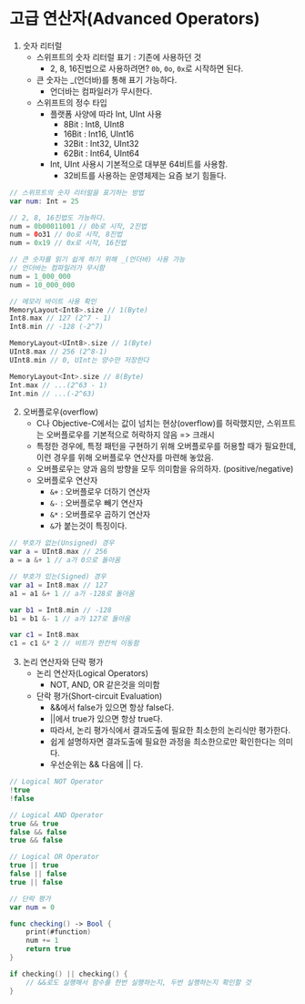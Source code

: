 # 고급 연산자(Advanced Operators)
1. 숫자 리터럴
    - 스위프트의 숫자 리터럴 표기 : 기존에 사용하던 것
        - 2, 8, 16진법으로 사용하려면? `0b`, `0o`, `0x`로 시작하면 된다.
    - 큰 숫자는 _(언더바)를 통해 표기 가능하다.
        - 언더바는 컴파일러가 무시한다.
    - 스위프트의 정수 타입
        - 플랫폼 사양에 따라 Int, UInt 사용
            - 8Bit : Int8, UInt8
            - 16Bit : Int16, UInt16
            - 32Bit : Int32, UInt32
            - 62Bit : Int64, UInt64
        - Int, UInt 사용시 기본적으로 대부분 64비트를 사용함.
            - 32비트를 사용하는 운영체제는 요즘 보기 힘들다.
```swift
// 스위프트의 숫자 리터럴을 표기하는 방법
var num: Int = 25

// 2, 8, 16진법도 가능하다.
num = 0b00011001 // 0b로 시작, 2진법
num = 0o31 // 0o로 시작, 8진법
num = 0x19 // 0x로 시작, 16진법

// 큰 숫자를 읽기 쉽게 하기 위해 _(언더바) 사용 가능
// 언더바는 컴파일러가 무시함
num = 1_000_000
num = 10_000_000

// 메모리 바이트 사용 확인
MemoryLayout<Int8>.size // 1(Byte)
Int8.max // 127 (2^7 - 1)
Int8.min // -128 (-2^7)

MemoryLayout<UInt8>.size // 1(Byte)
UInt8.max // 256 (2^8-1)
UInt8.min // 0, UInt는 양수만 저장한다

MemoryLayout<Int>.size // 8(Byte)
Int.max // ...(2^63 - 1)
Int.min // ...(-2^63)
```

2. 오버플로우(overflow)
    - C나 Objective-C에서는 값이 넘치는 현상(overflow)를 허락했지만, 스위프트는 오버플로우를 기본적으로 허락하지 않음 => 크래시
    - 특정한 경우에, 특정 패턴을 구현하기 위해 오버플로우를 허용할 때가 필요한데, 이런 경우를 위해 오버플로우 연산자를 마련해 놓았음.
    - 오버플로우는 양과 음의 방향을 모두 의미함을 유의하자. (positive/negative)
    - 오버플로우 연산자
        - `&+` : 오버플로우 더하기 연산자
        - `&-` : 오버플로우 빼기 연산자
        - `&*` : 오버플로우 곱하기 연산자
        - `&`가 붙는것이 특징이다.
```swift
// 부호가 없는(Unsigned) 경우
var a = UInt8.max // 256
a = a &+ 1 // a가 0으로 돌아옴

// 부호가 있는(Signed) 경우
var a1 = Int8.max // 127
a1 = a1 &+ 1 // a가 -128로 돌아옴

var b1 = Int8.min // -128
b1 = b1 &- 1 // a가 127로 돌아옴

var c1 = Int8.max
c1 = c1 &* 2 // 비트가 한칸씩 이동함
```

3. 논리 연산자와 단락 평가
    - 논리 연산자(Logical Operators)
        - NOT, AND, OR 같은것을 의미함
    - 단락 평가(Short-circuit Evaluation)
        - &&에서 false가 있으면 항상 false다.
        - ||에서 true가 있으면 항상 true다.
        - 따라서, 논리 평가식에서 결과도출에 필요한 최소한의 논리식만 평가한다.
        - 쉽게 설명하자면 결과도출에 필요한 과정을 최소한으로만 확인한다는 의미다.
        - 우선순위는 && 다음에 || 다.
```swift
// Logical NOT Operator
!true
!false

// Logical AND Operator
true && true
false && false
true && false

// Logical OR Operator
true || true
false || false
true || false

// 단락 평가
var num = 0

func checking() -> Bool {
    print(#function)
    num += 1
    return true
}

if checking() || checking() {
    // &&로도 실행해서 함수를 한번 실행하는지, 두번 실행하는지 확인할 것
}
```